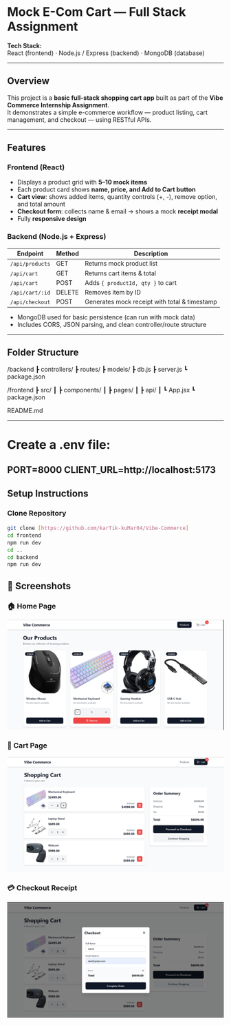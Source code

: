 # Mock E-Com Cart — Full Stack Assignment

**Tech Stack:**  
React (frontend) · Node.js / Express (backend) · MongoDB (database)

---

## Overview

This project is a **basic full-stack shopping cart app** built as part of the **Vibe Commerce Internship Assignment**.  
It demonstrates a simple e-commerce workflow — product listing, cart management, and checkout — using RESTful APIs.

---

##  Features

###  Frontend (React)
- Displays a product grid with **5–10 mock items**  
- Each product card shows **name, price, and Add to Cart button**  
- **Cart view**: shows added items, quantity controls (+, -), remove option, and total amount  
- **Checkout form**: collects name & email → shows a mock **receipt modal**  
- Fully **responsive design**

###  Backend (Node.js + Express)

| Endpoint | Method | Description |
|-----------|---------|-------------|
| `/api/products` | GET | Returns mock product list |
| `/api/cart` | GET | Returns cart items & total |
| `/api/cart` | POST | Adds `{ productId, qty }` to cart |
| `/api/cart/:id` | DELETE | Removes item by ID |
| `/api/checkout` | POST | Generates mock receipt with total & timestamp |

- MongoDB used for basic persistence (can run with mock data)
- Includes CORS, JSON parsing, and clean controller/route structure

---

##  Folder Structure
/backend
┣ controllers/
┣ routes/
┣ models/
┣ db.js
┣ server.js
┗ package.json

/frontend
┣ src/
┃ ┣ components/
┃ ┣ pages/
┃ ┣ api/
┃ ┗ App.jsx
┗ package.json

README.md


---
# Create a .env file:

PORT=8000
CLIENT_URL=http://localhost:5173
---

## Setup Instructions

### Clone Repository
```bash
git clone [https://github.com/karTik-kuMar04/Vibe-Commerce]
cd frontend
npm run dev
cd ..
cd backend
npm run dev
```





## 📸 Screenshots

### 🏠 Home Page
![Home Page](./screenshots/homepage.png)

### 🛒 Cart Page
![Cart Page](./screenshots/cart.png)

### 💳 Checkout Receipt
![Checkout Receipt](./screenshots/checkout.png)
